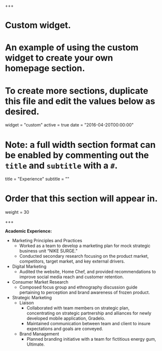 +++
# Custom widget.
# An example of using the custom widget to create your own homepage section.
# To create more sections, duplicate this file and edit the values below as desired.
widget = "custom"
active = true
date = "2016-04-20T00:00:00"

# Note: a full width section format can be enabled by commenting out the `title` and `subtitle` with a `#`.
title = "Experience"
subtitle = ""

# Order that this section will appear in.
weight = 30

+++

<p><strong>Academic Experience:&nbsp; </strong></p>
<ul>
<li>Marketing Principles and Practices
<ul>
<li>Worked as a team to develop a marketing plan for mock strategic business unit &ldquo;NIKE SURGE.&rdquo;</li>
<li>Conducted secondary research focusing on the product market, competitors, target market, and key external drivers.</li>
</ul>
</li>
<li>Digital Marketing
<ul>
<li>Audited the website, Home Chef, and provided recommendations to improve social media reach and customer retention.</li>
</ul>
</li>
<li>Consumer Market Research
<ul>
<li>Composed focus group and ethnography discussion guide pertaining to perception and brand awareness of frozen product.</li>
</ul>
</li>
<li>Strategic Marketing
<ul>
<li>Liaison
<ul>
<li>Collaborated with team members on strategic plan, concentrating on strategic partnership and alliances for newly developed mobile application, Gradelo.</li>
<li>Maintained communication between team and client to insure expectations and goals are conveyed.</li>
</ul>
</li>
<li>Brand Management
<ul>
<li>Planned branding initiative with a team for fictitious energy gum, Ultimate.</li>